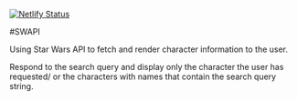 [![Netlify Status](https://api.netlify.com/api/v1/badges/bee1f72d-fef7-4505-b531-9b84045af7f3/deploy-status)](https://app.netlify.com/sites/swapi-dev/deploys)

#SWAPI

Using Star Wars API to fetch and render character information to the user.

Respond to the search query and display only the character the user has requested/ or the characters with names that contain the search query string.


